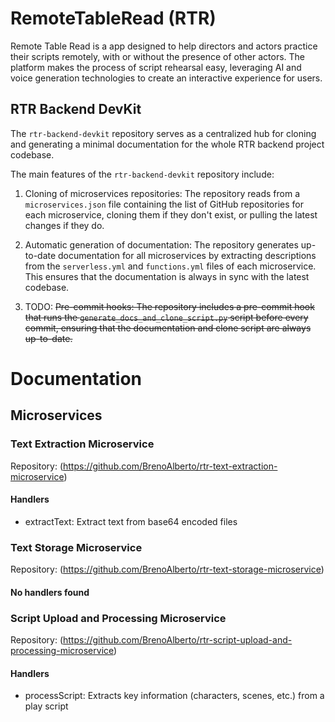 # RemoteTableRead (RTR)

Remote Table Read is a app designed to help directors and actors practice their scripts remotely, with or without the presence of other actors. The platform makes the process of script rehearsal easy, leveraging AI and voice generation technologies to create an interactive experience for users.

## RTR Backend DevKit

The `rtr-backend-devkit` repository serves as a centralized hub for cloning and generating a minimal documentation for the whole RTR backend project codebase.

The main features of the `rtr-backend-devkit` repository include:

1. Cloning of microservices repositories: The repository reads from a `microservices.json` file containing the list of GitHub repositories for each microservice, cloning them if they don't exist, or pulling the latest changes if they do.

2. Automatic generation of documentation: The repository generates up-to-date documentation for all microservices by extracting descriptions from the `serverless.yml` and `functions.yml` files of each microservice. This ensures that the documentation is always in sync with the latest codebase.

3. TODO: ~~Pre-commit hooks: The repository includes a pre-commit hook that runs the `generate_docs_and_clone_script.py` script before every commit, ensuring that the documentation and clone script are always up-to-date.~~

# Documentation

## Microservices

### Text Extraction Microservice

Repository: (https://github.com/BrenoAlberto/rtr-text-extraction-microservice)

#### Handlers

- extractText: Extract text from base64 encoded files

### Text Storage Microservice

Repository: (https://github.com/BrenoAlberto/rtr-text-storage-microservice)

#### No handlers found

### Script Upload and Processing Microservice

Repository: (https://github.com/BrenoAlberto/rtr-script-upload-and-processing-microservice)

#### Handlers

- processScript: Extracts key information (characters, scenes, etc.) from a play script


